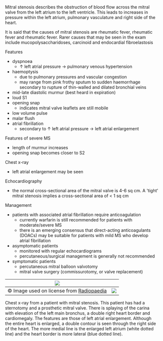 Mitral stenosis describes the obstruction of blood flow across the mitral valve from the left atrium to the left ventricle. This leads to increases in pressure within the left atrium, pulmonary vasculature and right side of the heart.  
  
It is said that the causes of mitral stenosis are rheumatic fever, rheumatic fever and rheumatic fever. Rarer causes that may be seen in the exam include mucopolysaccharidoses, carcinoid and endocardial fibroelastosis  
  
Features  
* dyspnoea
	+ ↑ left atrial pressure → pulmonary venous hypertension
* haemoptysis
	+ due to pulmonary pressures and vascular congestion
	+ may range from pink frothy sputum to sudden haemorrhage secondary to rupture of thin\-walled and dilated bronchial veins
* mid\-late diastolic murmur (best heard in expiration)
* loud S1
* opening snap
	+ indicates mitral valve leaflets are still mobile
* low volume pulse
* malar flush
* atrial fibrillation
	+ secondary to ↑ left atrial pressure → left atrial enlargement

  
Features of severe MS  
* length of murmur increases
* opening snap becomes closer to S2

  
Chest x\-ray  
* left atrial enlargement may be seen

  
Echocardiography  
* the normal cross\-sectional area of the mitral valve is 4\-6 sq cm. A 'tight' mitral stenosis implies a cross\-sectional area of \< 1 sq cm

  
Management  
* patients with associated atrial fibrillation require anticoagulation
	+ currently warfarin is still recommended for patients with moderate/severe MS
	+ there is an emerging consensus that direct\-acting anticoagulants (DOACs) may be suitable for patients with mild MS who develop atrial fibrillation
* asymptomatic patients
	+ monitored with regular echocardiograms
	+ percutaneous/surgical management is generally not recommended
* symptomatic patients
	+ percutaneous mitral balloon valvotomy
	+ mitral valve surgery (commissurotomy, or valve replacement)

  


| [![](https://d32xxyeh8kfs8k.cloudfront.net/images_Passmedicine/xrb205.jpg)](https://d32xxyeh8kfs8k.cloudfront.net/images_Passmedicine/xrb205b.jpg) | |
| --- | --- |
| © Image used on license from [Radiopaedia](http://www.radiopaedia.org/) | [![](https://d32xxyeh8kfs8k.cloudfront.net/css/images/mag_glass.png)](https://d32xxyeh8kfs8k.cloudfront.net/images_Passmedicine/xrb205b.jpg) |

Chest x\-ray from a patient with mitral stenosis. This patient has had a sternotomy and a prosthetic mitral valve. There is splaying of the carina with elevation of the left main bronchus, a double right heart border and cardiomegaly. The features are those of left atrial enlargement. Although the entire heart is enlarged, a double contour is seen through the right side of the heart. The more medial line is the enlarged left atrium (white dotted line) and the heart border is more lateral (blue dotted line). 